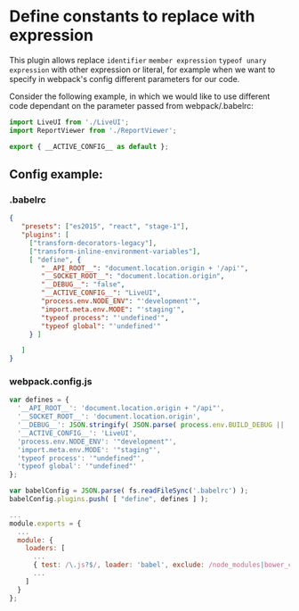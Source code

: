 # Define constants to replace with expression

This plugin allows replace `identifier` `member expression` `typeof unary expression` with other expression or literal, for example
when we want to specify in webpack's config different parameters for our code.

Consider the following example, in which we would like to use different
code dependant on the parameter passed from webpack/.babelrc:

```javascript
import LiveUI from './LiveUI';
import ReportViewer from './ReportViewer';

export { __ACTIVE_CONFIG__ as default };
```

## Config example:

### .babelrc

```json
{
   "presets": ["es2015", "react", "stage-1"],
   "plugins": [
     ["transform-decorators-legacy"],
     ["transform-inline-environment-variables"],
     [ "define", {
        "__API_ROOT__": "document.location.origin + '/api'",
        "__SOCKET_ROOT__": "document.location.origin",
        "__DEBUG__": "false",
        "__ACTIVE_CONFIG__": "LiveUI",
        "process.env.NODE_ENV": "'development'",
        "import.meta.env.MODE": "'staging'",
        "typeof process": "'undefined'",
        "typeof global": "'undefined'"
     } ]

   ]
}
```

### webpack.config.js

```javascript
var defines = {
  '__API_ROOT__': 'document.location.origin + "/api"',
  '__SOCKET_ROOT__': 'document.location.origin',
  '__DEBUG__': JSON.stringify( JSON.parse( process.env.BUILD_DEBUG || 'false' ) ),
  '__ACTIVE_CONFIG__': 'LiveUI',
  'process.env.NODE_ENV': '"development"',
  'import.meta.env.MODE': '"staging"',
  'typeof process': '"undefined"',
  'typeof global': '"undefined"'
};

var babelConfig = JSON.parse( fs.readFileSync('.babelrc') );
babelConfig.plugins.push( [ "define", defines ] );

...
module.exports = {
  ...
  module: {
    loaders: [
      ...
      { test: /\.js?$/, loader: 'babel', exclude: /node_modules|bower_components/, query: babelConfig },
      ...
    ]
  }
};
```
